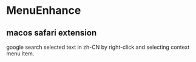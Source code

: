 # MenuEnhance
## macos safari extension
google search selected text in zh-CN by right-click and selecting context menu item.
